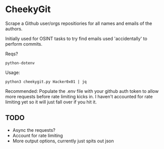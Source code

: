 # CheekyGit  
  
Scrape a Github user/orgs repositiories for all names and emails of the authors.  
  
Initially used for OSINT tasks to try find emails used 'accidentally' to perform commits.  

Reqs?
```
python-dotenv
```

Usage:  
```
python3 cheekygit.py Hacker0x01 | jq
```
  
Recommended: Populate the .env file with your github auth token to allow more requests before rate limiting kicks in. I haven't accounted for rate limiting yet so it will just fall over if you hit it.  
  
## TODO
- Async the requests?
- Account for rate limiting
- More output options, currently just spits out json